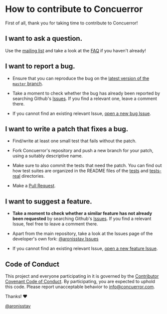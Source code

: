# How to contribute to Concuerror

First of all, thank you for taking time to contribute to Concuerror!


## I want to ask a question.

Use the [mailing list][mailing list] and take a look at the [FAQ][faq] if you haven't already!


## I want to report a bug.

* Ensure that you can reproduce the bug on the [latest version of the `master` branch][latest].

* Take a moment to check whether the bug has already been reported by searching Github's [Issues][Issues]. If you find a relevant one, leave a comment there.

* If you cannot find an existing relevant Issue, [open a new bug Issue][open a new bug Issue].


## I want to write a patch that fixes a bug.

* Find/write at least one small test that fails without the patch.

* Fork Concuerror's repository and push a new branch for your patch, using a suitably descriptive name.

* Make sure to also commit the tests that need the patch. You can find out how test suites are organized in the README files of the [tests][tests] and [tests-real][tests-real] directories.

* Make a [Pull Request][pull request].


## I want to suggest a feature.

* **Take a moment to check whether a similar feature has not already been requested** by searching Github's [Issues][Issues]. If you find a relevant Issue, feel free to leave a comment there.

* Apart from the main repository, take a look at the Issues page of the developer's own fork: [@aronisstav Issues][aronisstav Issues]

* If you cannot find an existing relevant Issue, [open a new feature Issue][open a new feature Issue].


## Code of Conduct

This project and everyone participating in it is governed by the [Contributor Covenant Code of Conduct][Contributor Covenant Code of Conduct]. By participating, you are expected to uphold this code. Please report unacceptable behavior to info@concuerror.com.


Thanks! :heart:

[@aronisstav](https://github.com/aronisstav)


<!-- Links -->
[aronisstav Issues]: https://github.com/aronisstav/Concuerror/issues
[Contributor Covenant Code of Conduct]: ./CODE_OF_CONDUCT.md
[faq]: http://parapluu.github.io/Concuerror/faq
[Issues]: https://github.com/parapluu/Concuerror/issues
[latest]: https://github.com/parapluu/Concuerror/
[mailing list]: http://parapluu.github.io/Concuerror/contact
[open a new bug Issue]: https://github.com/parapluu/Concuerror/issues/new?template=issue_template_bug.md&labels=bug
[open a new feature Issue]: https://github.com/parapluu/Concuerror/issues/new?template=issue_template_feature.md&labels=feature
[pull request]: https://github.com/parapluu/Concuerror/compare
[tests]: ./tests
[tests-real]: ./tests-real
